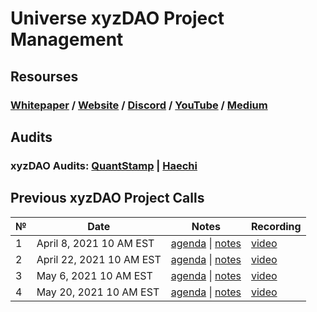 # **Universe xyzDAO Project Management**

## **Resourses**
### [Whitepaper](https://github.com/UniverseXYZ/UniverseXYZ-Whitepaper) / [Website](https://universe.xyz/) / [Discord](https://discord.gg/nfu) / [YouTube](https://www.youtube.com/channel/UCWt00md9T2b4iTsHWp_Fapw) / [Medium](https://medium.com/universe-xyz)

## **Audits**
### xyzDAO Audits: [QuantStamp](https://github.com/UniverseXYZ/xyzDAO-PM/blob/master/audits/Quantstamp-DAO.pdf) | [Haechi](https://github.com/UniverseXYZ/xyzDAO-PM/blob/master/audits/HAECHI-DAO.pdf)

## Previous xyzDAO Project Calls

 №  | Date                             | Notes          | Recording            |
--- | -------------------------------- | -------------- | -------------------- |
 1  | April 8, 2021 10 AM EST       | [agenda](https://github.com/UniverseXYZ/xyzDAO-PM/issues/1) \| [notes](https://github.com/UniverseXYZ/xyzDAO-PM/blob/master/kekDAO-Project-calls/call_1.md)     | [video](https://www.youtube.com/watch?v=3K4-cWBGl7Y) |
 2  | April 22, 2021 10 AM EST       | [agenda](https://github.com/UniverseXYZ/xyzDAO-PM/issues/2) \| [notes](https://github.com/UniverseXYZ/xyzDAO-PM/blob/master/kekDAO-Project-calls/call_2.md)     | [video](https://www.youtube.com/watch?v=JAZOA0ibCVA) |
 3  | May 6, 2021 10 AM EST       | [agenda](https://github.com/UniverseXYZ/xyzDAO-PM/issues/4) \| [notes](https://github.com/UniverseXYZ/xyzDAO-PM/blob/master/kekDAO-Project-calls/call_3.md)     | [video]() |
 4  | May 20, 2021 10 AM EST       | [agenda]() \| [notes]()     | [video]() |
